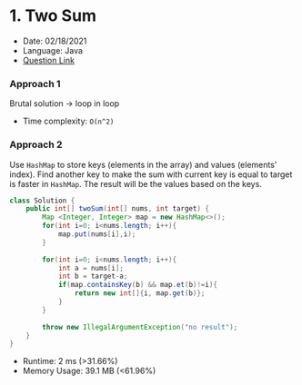 # 1. Two Sum

- Date: 02/18/2021 
- Language: Java
- [Question Link](https://leetcode.com/problems/two-sum/)

### Approach 1
Brutal solution -> loop in loop
- Time complexity: `O(n^2)`

### Approach 2
Use `HashMap` to store keys (elements in the array) and values (elements' index).
Find another key to make the sum with current key is equal to target is faster in
`HashMap`. The result will be the values based on the keys.
```java
class Solution {
    public int[] twoSum(int[] nums, int target) {
        Map <Integer, Integer> map = new HashMap<>();
        for(int i=0; i<nums.length; i++){
            map.put(nums[i],i);
        }
        
        for(int i=0; i<nums.length; i++){
            int a = nums[i];
            int b = target-a;
            if(map.containsKey(b) && map.et(b)!=i){
                return new int[]{i, map.get(b)};
            }
        }
        
        throw new IllegalArgumentException("no result");
    }
}
```
- Runtime: 2 ms (>31.66%)
- Memory Usage: 39.1 MB (<61.96%)
